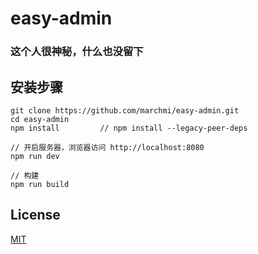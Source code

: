 # easy-admin
### 这个人很神秘，什么也没留下

## 安装步骤

```
git clone https://github.com/marchmi/easy-admin.git
cd easy-admin
npm install         // npm install --legacy-peer-deps

// 开启服务器，浏览器访问 http://localhost:8080
npm run dev

// 构建
npm run build
```

## License

[MIT](https://github.com/marchmi/easy-admin/blob/main/LICENSE)
